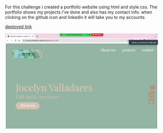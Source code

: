 For this challenge i created a portfolio website using html and style.css. 
The portfolio shows my projects i've done and also has my contact info.
when clicking on the github icon and linkedin it will take you to my accounts 


[deployed link](https://jocelynvalladares.github.io/portfolio_HW/)

![screenshot](https://github.com/jocelynvalladares/portfolio_HW/blob/main/Assets/Screen%20Shot%202022-08-09%20at%203.54.06%20PM.png)
